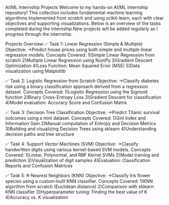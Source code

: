 AI/ML Internship Projects
Welcome to my hands-on AI/ML internship repository! This collection includes fundamental machine learning algorithms implemented from scratch and using scikit-learn, each with clear objectives and supporting visualizations. Below is an overview of the tasks completed during the internship.New projects will be added regularly as I progress through the internship.

Projects Overview
✅ Task 1: Linear Regression (Simple & Multiple)
Objective:
->Predict house prices using both simple and multiple linear regression models.
Concepts Covered:
1)Simple Linear Regression from scratch
2)Multiple Linear Regression using NumPy
3)Gradient Descent Optimization
4)Loss Function: Mean Squared Error (MSE)
5)Data visualization using Matplotlib

✅ Task 2: Logistic Regression from Scratch
Objective:
->Classify diabetes risk using a binary classification approach derived from a regression dataset.
Concepts Covered:
1)Logistic Regression using the Sigmoid function
2)Binary Cross-Entropy Loss
3)Gradient Descent for classification
4)Model evaluation: Accuracy Score and Confusion Matrix

✅ Task 3: Decision Tree Classification
Objective:
->Predict Titanic survival outcomes using a mini dataset.
Concepts Covered:
1)Gini Index and Information Gain
2)Manual computation of Entropy and Decision Metrics
3)Building and visualizing Decision Trees using sklearn
4)Understanding decision paths and tree structure

✅ Task 4: Support Vector Machines (SVM)
Objective:
->Classify handwritten digits using various kernel-based SVM models.
Concepts Covered:
1)Linear, Polynomial, and RBF Kernel SVMs
2)Model training and prediction
3)Visualization of digit samples
4)Evaluation: Classification Reports and Confusion Matrices

✅ Task 5: K-Nearest Neighbors (KNN)
Objective:
->Classify Iris flower species using a custom-built KNN classifier.
Concepts Covered:
1)KNN algorithm from scratch (Euclidean distance)
2)Comparison with sklearn KNN classifier
3)Hyperparameter tuning: Finding the best value of K
4)Accuracy vs. K visualization
